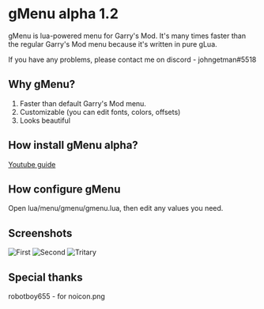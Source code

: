 # gMenu alpha 1.2
gMenu is lua-powered menu for Garry's Mod.
It's many times faster than the regular Garry's Mod menu because it's written in pure gLua.

If you have any problems, please contact me on discord - johngetman#5518

## Why gMenu?
1. Faster than default Garry's Mod menu.
2. Customizable (you can edit fonts, colors, offsets)
3. Looks beautiful

## How install gMenu alpha?
[Youtube guide](https://youtu.be/2KcPMqkw3nI)

## How configure gMenu
Open lua/menu/gmenu/gmenu.lua, then edit any values you need.

## Screenshots
![First](https://github.com/johngetman/gmenu/blob/main/screens/01.png?raw=true)
![Second](https://github.com/johngetman/gmenu/blob/main/screens/02.png?raw=true)
![Tritary](https://github.com/johngetman/gmenu/blob/main/screens/03.png?raw=true)

## Special thanks
robotboy655 - for noicon.png

